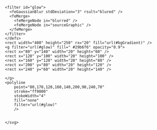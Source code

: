  <svg width="400" height="250" viewBox="0 0 400 250" xmlns="http://www.w3.org/2000/svg">
        {/* Background Gradient */}
        <defs>
         <linearGradient id="bgGradient" x1="0%" y1="0%" x2="100%" y2="100%">
           <stop offset="0%" style={{stopColor:" #0f2027", stopOpacity:1}} />
           <stop offset="50%" style={{stopColor: " #203a43", stopOpacity:1 }}/>
           <stop offset="100%" style={{stopColor:" #2c5364", stopOpacity:1}} />
         </linearGradient>

         <filter id="glow">
           <feGaussianBlur stdDeviation="3" rsult="blured" />
           <feMerge>
             <feMergeNode in="blurred" />
             <feMergeNode in="sourceGraphic" />
           </feMerge>
         </filter>
         </defs>
         <rect width="400" height="250" rx="20" fill="url(#bgGradient)" />
         <g filter="url(#glow)" fill=" #29b6f6" opacity="0.9">
         <rect x="80" y="140" width="20" height="60" />
         <rect x="120" y="100" width="20" height="100" />
         <rect x="160" y="120" width="20" height="80" />
         <rect x="200" y="80" width="20" height="120" />
         <rect x="240" y="60" width="20" height="140" />
        
         </g>
         <polyline
             point="80,170,120,160,140,200,90,240,70"
             stroke="ff9800"
             stokeWidth="4"
             fill="none"
             filter="url(#glow)"
             />
        
         
         </svg>
